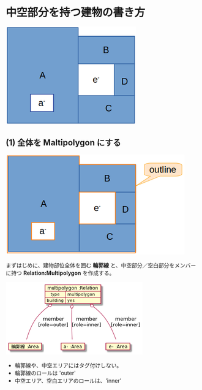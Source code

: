 # 中空部分を持つ建物の書き方

![例題](buildingPart1.png)


## (1) 全体を Maltipolygon にする

![1.outline](buildingPart2.png)

まずはじめに、建物部位全体を囲む **輪郭線** と、中空部分／空白部分をメンバーに持つ **Relation:Multipolygon** を作成する。

![multipolygon](multipolygon.png)

- 輪郭線や、中空エリアにはタグ付けしない。
- 輪郭線のロールは 'outer'
- 中空エリア、空白エリアのロールは、'inner'

